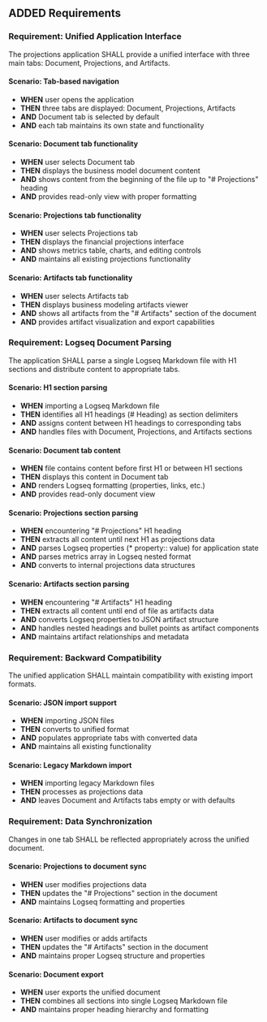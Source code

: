 ## ADDED Requirements

### Requirement: Unified Application Interface
The projections application SHALL provide a unified interface with three main tabs: Document, Projections, and Artifacts.

#### Scenario: Tab-based navigation
- **WHEN** user opens the application
- **THEN** three tabs are displayed: Document, Projections, Artifacts
- **AND** Document tab is selected by default
- **AND** each tab maintains its own state and functionality

#### Scenario: Document tab functionality
- **WHEN** user selects Document tab
- **THEN** displays the business model document content
- **AND** shows content from the beginning of the file up to "# Projections" heading
- **AND** provides read-only view with proper formatting

#### Scenario: Projections tab functionality
- **WHEN** user selects Projections tab
- **THEN** displays the financial projections interface
- **AND** shows metrics table, charts, and editing controls
- **AND** maintains all existing projections functionality

#### Scenario: Artifacts tab functionality
- **WHEN** user selects Artifacts tab
- **THEN** displays business modeling artifacts viewer
- **AND** shows all artifacts from the "# Artifacts" section of the document
- **AND** provides artifact visualization and export capabilities

### Requirement: Logseq Document Parsing
The application SHALL parse a single Logseq Markdown file with H1 sections and distribute content to appropriate tabs.

#### Scenario: H1 section parsing
- **WHEN** importing a Logseq Markdown file
- **THEN** identifies all H1 headings (# Heading) as section delimiters
- **AND** assigns content between H1 headings to corresponding tabs
- **AND** handles files with Document, Projections, and Artifacts sections

#### Scenario: Document tab content
- **WHEN** file contains content before first H1 or between H1 sections
- **THEN** displays this content in Document tab
- **AND** renders Logseq formatting (properties, links, etc.)
- **AND** provides read-only document view

#### Scenario: Projections section parsing
- **WHEN** encountering "# Projections" H1 heading
- **THEN** extracts all content until next H1 as projections data
- **AND** parses Logseq properties (* property:: value) for application state
- **AND** parses metrics array in Logseq nested format
- **AND** converts to internal projections data structures

#### Scenario: Artifacts section parsing
- **WHEN** encountering "# Artifacts" H1 heading
- **THEN** extracts all content until end of file as artifacts data
- **AND** converts Logseq properties to JSON artifact structure
- **AND** handles nested headings and bullet points as artifact components
- **AND** maintains artifact relationships and metadata

### Requirement: Backward Compatibility
The unified application SHALL maintain compatibility with existing import formats.

#### Scenario: JSON import support
- **WHEN** importing JSON files
- **THEN** converts to unified format
- **AND** populates appropriate tabs with converted data
- **AND** maintains all existing functionality

#### Scenario: Legacy Markdown import
- **WHEN** importing legacy Markdown files
- **THEN** processes as projections data
- **AND** leaves Document and Artifacts tabs empty or with defaults

### Requirement: Data Synchronization
Changes in one tab SHALL be reflected appropriately across the unified document.

#### Scenario: Projections to document sync
- **WHEN** user modifies projections data
- **THEN** updates the "# Projections" section in the document
- **AND** maintains Logseq formatting and properties

#### Scenario: Artifacts to document sync
- **WHEN** user modifies or adds artifacts
- **THEN** updates the "# Artifacts" section in the document
- **AND** maintains proper Logseq structure and properties

#### Scenario: Document export
- **WHEN** user exports the unified document
- **THEN** combines all sections into single Logseq Markdown file
- **AND** maintains proper heading hierarchy and formatting